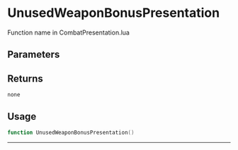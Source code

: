 # UnusedWeaponBonusPresentation
Function name in CombatPresentation.lua
## Parameters

## Returns
`none`
## Usage
```lua
function UnusedWeaponBonusPresentation()
```
---
